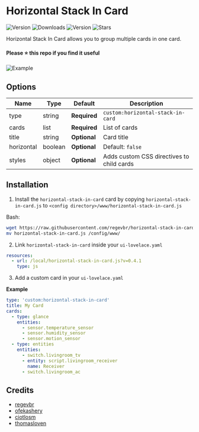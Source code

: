 # Horizontal Stack In Card

![Version](https://img.shields.io/github/v/release/regevbr/horizontal-stack-in-card)
![Downloads](https://img.shields.io/github/downloads/regevbr/horizontal-stack-in-card/total)
![Version](https://img.shields.io/github/v/release/regevbr/horizontal-stack-in-card)
![Stars](https://img.shields.io/github/stars/regevbr/horizontal-stack-in-card)

Horizontal Stack In Card allows you to group multiple cards in one card.

#### Please ⭐️ this repo if you find it useful

![Example](https://user-images.githubusercontent.com/16443111/80155963-779f3800-85cb-11ea-9565-c360eb9dffb1.png)

## Options

| Name       | Type    | Default      | Description                               |
| ---------- | ------- | ------------ | ----------------------------------------- |
| type       | string  | **Required** | `custom:horizontal-stack-in-card`           |
| cards      | list    | **Required** | List of cards                             |
| title      | string  | **Optional** | Card title                                |
| horizontal | boolean | **Optional** | Default: `false`                          |
| styles     | object  | **Optional** | Adds custom CSS directives to child cards |

## Installation

1. Install the `horizontal-stack-in-card` card by copying `horizontal-stack-in-card.js` to `<config directory>/www/horizontal-stack-in-card.js`

Bash:

```bash
wget https://raw.githubusercontent.com/regevbr/horizontal-stack-in-card/master/horizontal-stack-in-card.js
mv horizontal-stack-in-card.js /config/www/
```

2. Link `horizontal-stack-in-card` inside your `ui-lovelace.yaml`

```yaml
resources:
  - url: /local/horizontal-stack-in-card.js?v=0.4.1
    type: js
```

3. Add a custom card in your `ui-lovelace.yaml`

**Example**

```yaml
type: 'custom:horizontal-stack-in-card'
title: My Card
cards:
  - type: glance
    entities:
      - sensor.temperature_sensor
      - sensor.humidity_sensor
      - sensor.motion_sensor
  - type: entities
    entities:
      - switch.livingroom_tv
      - entity: script.livingroom_receiver
        name: Receiver
      - switch.livingroom_ac
```

## Credits

- [regevbr](https://github.com/regevbr)
- [ofekashery](https://github.com/ofekashery)
- [ciotlosm](https://github.com/ciotlosm)
- [thomasloven](https://github.com/thomasloven)
